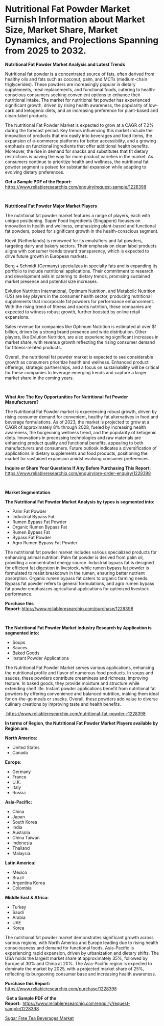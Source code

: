 <p><h1>Nutritional Fat Powder Market Furnish Information about Market Size, Market Share, Market Dynamics, and Projections Spanning from 2025 to 2032.</h1></p><p><strong>Nutritional Fat Powder Market Analysis and Latest Trends</strong></p>
<p><p>Nutritional fat powder is a concentrated source of fats, often derived from healthy oils and fats such as coconut, palm, and MCTs (medium-chain triglycerides). These powders are increasingly popular in dietary supplements, meal replacements, and functional foods, catering to health-conscious consumers seeking convenient options to enhance their nutritional intake. The market for nutritional fat powder has experienced significant growth, driven by rising health awareness, the popularity of low-carb and ketogenic diets, and an increasing preference for plant-based and clean-label products.</p><p>The Nutritional Fat Powder Market is expected to grow at a CAGR of 7.2% during the forecast period. Key trends influencing this market include the innovation of products that mix easily into beverages and food items, the expansion of e-commerce platforms for better accessibility, and a growing emphasis on functional ingredients that offer additional health benefits. Moreover, the rise in demand for snacks and substitutes that fit dietary restrictions is paving the way for more product varieties in the market. As consumers continue to prioritize health and wellness, the nutritional fat powder segment is poised for substantial expansion while adapting to evolving dietary preferences.</p></p>
<p><strong>Get a Sample PDF of the Report:&nbsp;</strong> <a href="https://www.reliableresearchiq.com/enquiry/request-sample/1228398?utm_campaign=2442&utm_medium=2&utm_source=Github&utm_content=ia&utm_term=15022025&utm_id=nutritional-fat-powder">https://www.reliableresearchiq.com/enquiry/request-sample/1228398</a></p>
<p>&nbsp;</p>
<p><strong>Nutritional Fat Powder Major Market Players</strong></p>
<p><p>The nutritional fat powder market features a range of players, each with unique positioning. Super Food Ingredients (Singapore) focuses on innovation in health and wellness, emphasizing plant-based and functional fat powders, poised for significant growth in the health-conscious segment. </p><p>Kievit (Netherlands) is renowned for its emulsifiers and fat powders, targeting dairy and bakery sectors. Their emphasis on clean label products aligns with consumer trends toward transparency, which is expected to drive future growth in European markets.</p><p>Berg + Schmidt (Germany) specializes in specialty fats and is expanding its portfolio to include nutritional applications. Their commitment to research and development aids in catering to dietary trends, promising sustained market presence and potential size increases.</p><p>Evlution Nutrition International, Optimum Nutrition, and Metabolic Nutrition (US) are key players in the consumer health sector, producing nutritional supplements that incorporate fat powders for performance enhancement. With the rising trend of fitness and sports nutrition, these companies are expected to witness robust growth, further boosted by online retail expansions.</p><p>Sales revenue for companies like Optimum Nutrition is estimated at over $1 billion, driven by a strong brand presence and wide distribution. Other players, like Evlution Nutrition, are also experiencing significant increases in market share, with revenue growth reflecting the rising consumer demand for fitness-related products.</p><p>Overall, the nutritional fat powder market is expected to see considerable growth as consumers prioritize health and wellness. Enhanced product offerings, strategic partnerships, and a focus on sustainability will be critical for these companies to leverage emerging trends and capture a larger market share in the coming years.</p></p>
<p>&nbsp;</p>
<p><strong>What Are The Key Opportunities For Nutritional Fat Powder Manufacturers?</strong></p>
<p><p>The Nutritional Fat Powder market is experiencing robust growth, driven by rising consumer demand for convenient, healthy fat alternatives in food and beverage formulations. As of 2023, the market is projected to grow at a CAGR of approximately 8% through 2028, fueled by increasing health awareness, the burgeoning wellness trend, and the popularity of ketogenic diets. Innovations in processing technologies and raw materials are enhancing product quality and functional benefits, appealing to both manufacturers and consumers. Future outlook indicates a diversification of applications in dietary supplements and food products, positioning the market for sustained expansion amidst evolving consumer preferences.</p></p>
<p><strong>Inquire or Share Your Questions If Any Before Purchasing This Report:</strong> <a href="https://www.reliableresearchiq.com/enquiry/pre-order-enquiry/1228398?utm_campaign=2442&utm_medium=2&utm_source=Github&utm_content=ia&utm_term=15022025&utm_id=nutritional-fat-powder">https://www.reliableresearchiq.com/enquiry/pre-order-enquiry/1228398</a></p>
<p>&nbsp;</p>
<p><strong>Market Segmentation</strong></p>
<p><strong>The Nutritional Fat Powder Market Analysis by types is segmented into:</strong></p>
<p><ul><li>Palm Fat Powder</li><li>Industrial Bypass Fat</li><li>Rumen Bypass Fat Powder</li><li>Organic Rumen Bypass Fat</li><li>Rumen Bypass Fat</li><li>Bypass Fat Powder</li><li>Agro Rumen Bypass Fat Powder</li></ul></p>
<p><p>The nutritional fat powder market includes various specialized products for enhancing animal nutrition. Palm fat powder is derived from palm oil, providing a concentrated energy source. Industrial bypass fat is designed for efficient fat digestion in livestock, while rumen bypass fat powder is formulated to resist breakdown in the rumen, ensuring better nutrient absorption. Organic rumen bypass fat caters to organic farming needs. Bypass fat powder refers to general formulations, and agro rumen bypass fat powder emphasizes agricultural applications for optimized livestock performance.</p></p>
<p><strong>Purchase this Report:&nbsp;</strong><a href="https://www.reliableresearchiq.com/purchase/1228398?utm_campaign=2442&utm_medium=2&utm_source=Github&utm_content=ia&utm_term=15022025&utm_id=nutritional-fat-powder">https://www.reliableresearchiq.com/purchase/1228398</a></p>
<p>&nbsp;</p>
<p><strong>The Nutritional Fat Powder Market Industry Research by Application is segmented into:</strong></p>
<p><ul><li>Soups</li><li>Sauces</li><li>Baked Goods</li><li>Instant Powder Applications</li></ul></p>
<p><p>The Nutritional Fat Powder Market serves various applications, enhancing the nutritional profile and flavor of numerous food products. In soups and sauces, these powders contribute creaminess and richness, improving texture. In baked goods, they provide moisture and structure while extending shelf life. Instant powder applications benefit from nutritional fat powders by offering convenience and balanced nutrition, making them ideal for on-the-go meals or snacks. Overall, these powders add value to diverse culinary creations by improving taste and health benefits.</p></p>
<p><a href="https://www.reliableresearchiq.com/nutritional-fat-powder-r1228398?utm_campaign=2442&utm_medium=2&utm_source=Github&utm_content=ia&utm_term=15022025&utm_id=nutritional-fat-powder">&nbsp;https://www.reliableresearchiq.com/nutritional-fat-powder-r1228398</a></p>
<p><strong>In terms of Region, the Nutritional Fat Powder Market Players available by Region are:</strong></p>
<p>
    <p> <strong> North America: </strong>
        <ul>
            <li>United States</li>
            <li>Canada</li>
        </ul>
        </p> 
    <p> <strong> Europe: </strong>
        <ul>
            <li>Germany</li>
            <li>France</li>
            <li>U.K.</li>
            <li>Italy</li>
            <li>Russia</li>
        </ul>
        </p> 
    <p> <strong> Asia-Pacific: </strong>
        <ul>
            <li>China</li>
            <li>Japan</li>
            <li>South Korea</li>
            <li>India</li>
            <li>Australia</li>
            <li>China Taiwan</li>
            <li>Indonesia</li>
            <li>Thailand</li>
            <li>Malaysia</li>
        </ul>
        </p> 
    <p> <strong> Latin America: </strong>
        <ul>
            <li>Mexico</li>
            <li>Brazil</li>
            <li>Argentina Korea</li>
            <li>Colombia</li>
        </ul>
        </p> 
    <p> <strong> Middle East & Africa: </strong>
        <ul>
            <li>Turkey</li>
            <li>Saudi</li>
            <li>Arabia</li>
            <li>UAE</li>
            <li>Korea</li>
        </ul>
    </p>
    </p>
<p><p>The nutritional fat powder market demonstrates significant growth across various regions, with North America and Europe leading due to rising health consciousness and demand for functional foods. Asia-Pacific is experiencing rapid expansion, driven by urbanization and dietary shifts. The USA holds the largest market share at approximately 35%, followed by Europe at 30% and China at 20%. The Asia-Pacific region is expected to dominate the market by 2025, with a projected market share of 25%, reflecting its burgeoning consumer base and increasing health awareness.</p></p>
<p><strong>Purchase this Report: </strong><a href="https://www.reliableresearchiq.com/purchase/1228398?utm_campaign=2442&utm_medium=2&utm_source=Github&utm_content=ia&utm_term=15022025&utm_id=nutritional-fat-powder">https://www.reliableresearchiq.com/purchase/1228398</a></p>
<p>&nbsp;<strong>Get a Sample PDF of the Report:&nbsp;&nbsp;</strong><a href="https://www.reliableresearchiq.com/enquiry/request-sample/1228398?utm_campaign=2442&utm_medium=2&utm_source=Github&utm_content=ia&utm_term=15022025&utm_id=nutritional-fat-powder">https://www.reliableresearchiq.com/enquiry/request-sample/1228398</a></p>
<p><strong></strong></p>
<p><p><a href="https://github.com/chaturberville8181/Market-Research-Report-List-1/blob/main/sugar-free-tea-beverages-market.md?utm_campaign=2442&utm_medium=2&utm_source=Github&utm_content=ia&utm_term=15022025&utm_id=nutritional-fat-powder">Sugar Free Tea Beverages Market</a></p></p>